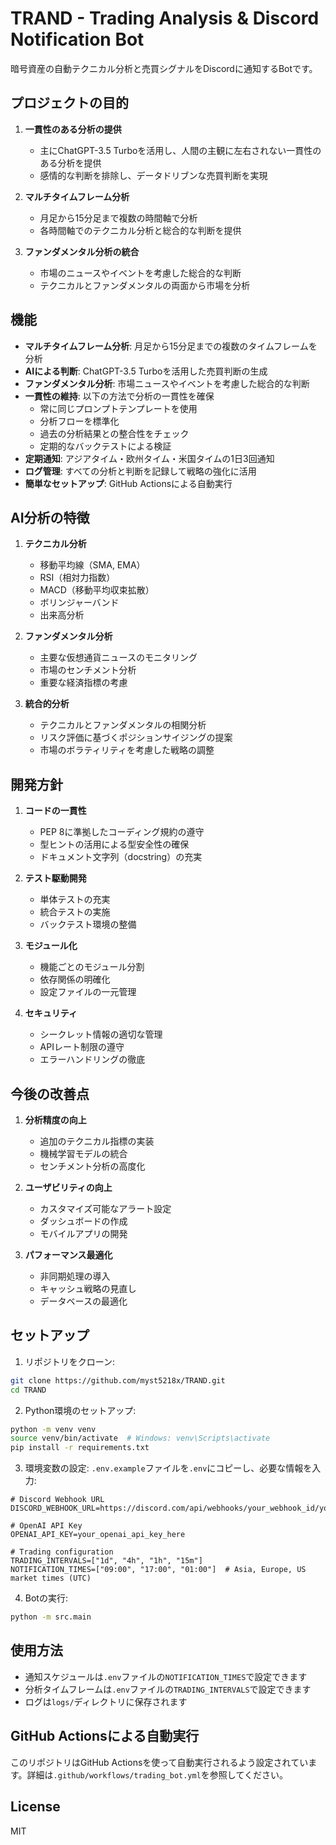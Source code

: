 # TRAND - Trading Analysis & Discord Notification Bot

暗号資産の自動テクニカル分析と売買シグナルをDiscordに通知するBotです。

## プロジェクトの目的

1. **一貫性のある分析の提供**
   - 主にChatGPT-3.5 Turboを活用し、人間の主観に左右されない一貫性のある分析を提供
   - 感情的な判断を排除し、データドリブンな売買判断を実現

2. **マルチタイムフレーム分析**
   - 月足から15分足まで複数の時間軸で分析
   - 各時間軸でのテクニカル分析と総合的な判断を提供

3. **ファンダメンタル分析の統合**
   - 市場のニュースやイベントを考慮した総合的な判断
   - テクニカルとファンダメンタルの両面から市場を分析

## 機能

- **マルチタイムフレーム分析**: 月足から15分足までの複数のタイムフレームを分析
- **AIによる判断**: ChatGPT-3.5 Turboを活用した売買判断の生成
- **ファンダメンタル分析**: 市場ニュースやイベントを考慮した総合的な判断
- **一貫性の維持**: 以下の方法で分析の一貫性を確保
  - 常に同じプロンプトテンプレートを使用
  - 分析フローを標準化
  - 過去の分析結果との整合性をチェック
  - 定期的なバックテストによる検証
- **定期通知**: アジアタイム・欧州タイム・米国タイムの1日3回通知
- **ログ管理**: すべての分析と判断を記録して戦略の強化に活用
- **簡単なセットアップ**: GitHub Actionsによる自動実行

## AI分析の特徴

1. **テクニカル分析**
   - 移動平均線（SMA, EMA）
   - RSI（相対力指数）
   - MACD（移動平均収束拡散）
   - ボリンジャーバンド
   - 出来高分析

2. **ファンダメンタル分析**
   - 主要な仮想通貨ニュースのモニタリング
   - 市場のセンチメント分析
   - 重要な経済指標の考慮

3. **統合的分析**
   - テクニカルとファンダメンタルの相関分析
   - リスク評価に基づくポジションサイジングの提案
   - 市場のボラティリティを考慮した戦略の調整

## 開発方針

1. **コードの一貫性**
   - PEP 8に準拠したコーディング規約の遵守
   - 型ヒントの活用による型安全性の確保
   - ドキュメント文字列（docstring）の充実

2. **テスト駆動開発**
   - 単体テストの充実
   - 統合テストの実施
   - バックテスト環境の整備

3. **モジュール化**
   - 機能ごとのモジュール分割
   - 依存関係の明確化
   - 設定ファイルの一元管理

4. **セキュリティ**
   - シークレット情報の適切な管理
   - APIレート制限の遵守
   - エラーハンドリングの徹底

## 今後の改善点

1. **分析精度の向上**
   - 追加のテクニカル指標の実装
   - 機械学習モデルの統合
   - センチメント分析の高度化

2. **ユーザビリティの向上**
   - カスタマイズ可能なアラート設定
   - ダッシュボードの作成
   - モバイルアプリの開発

3. **パフォーマンス最適化**
   - 非同期処理の導入
   - キャッシュ戦略の見直し
   - データベースの最適化

## セットアップ

1. リポジトリをクローン:
```bash
git clone https://github.com/myst5218x/TRAND.git
cd TRAND
```

2. Python環境のセットアップ:
```bash
python -m venv venv
source venv/bin/activate  # Windows: venv\Scripts\activate
pip install -r requirements.txt
```

3. 環境変数の設定:
`.env.example`ファイルを`.env`にコピーし、必要な情報を入力:
```
# Discord Webhook URL
DISCORD_WEBHOOK_URL=https://discord.com/api/webhooks/your_webhook_id/your_webhook_token

# OpenAI API Key
OPENAI_API_KEY=your_openai_api_key_here

# Trading configuration
TRADING_INTERVALS=["1d", "4h", "1h", "15m"]
NOTIFICATION_TIMES=["09:00", "17:00", "01:00"]  # Asia, Europe, US market times (UTC)
```

4. Botの実行:
```bash
python -m src.main
```

## 使用方法

- 通知スケジュールは`.env`ファイルの`NOTIFICATION_TIMES`で設定できます
- 分析タイムフレームは`.env`ファイルの`TRADING_INTERVALS`で設定できます
- ログは`logs/`ディレクトリに保存されます

## GitHub Actionsによる自動実行

このリポジトリはGitHub Actionsを使って自動実行されるよう設定されています。詳細は`.github/workflows/trading_bot.yml`を参照してください。

## License

MIT
